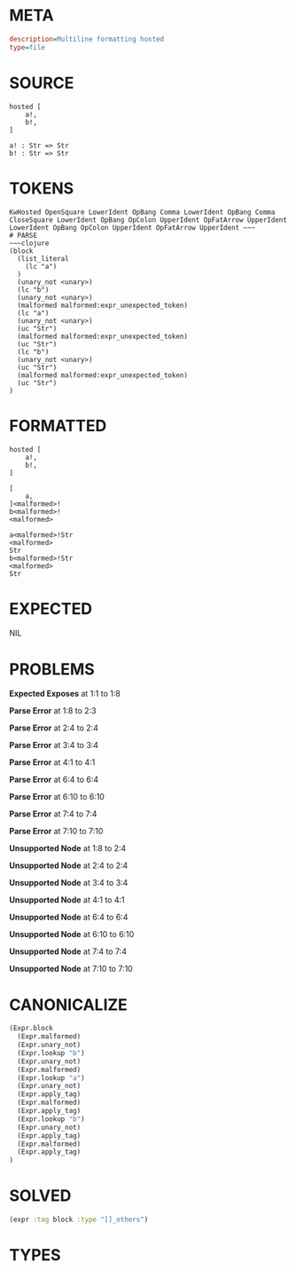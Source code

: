 # META
~~~ini
description=Multiline formatting hosted
type=file
~~~
# SOURCE
~~~roc
hosted [
	a!,
	b!,
]

a! : Str => Str
b! : Str => Str
~~~
# TOKENS
~~~text
KwHosted OpenSquare LowerIdent OpBang Comma LowerIdent OpBang Comma CloseSquare LowerIdent OpBang OpColon UpperIdent OpFatArrow UpperIdent LowerIdent OpBang OpColon UpperIdent OpFatArrow UpperIdent ~~~
# PARSE
~~~clojure
(block
  (list_literal
    (lc "a")
  )
  (unary_not <unary>)
  (lc "b")
  (unary_not <unary>)
  (malformed malformed:expr_unexpected_token)
  (lc "a")
  (unary_not <unary>)
  (uc "Str")
  (malformed malformed:expr_unexpected_token)
  (uc "Str")
  (lc "b")
  (unary_not <unary>)
  (uc "Str")
  (malformed malformed:expr_unexpected_token)
  (uc "Str")
)
~~~
# FORMATTED
~~~roc
hosted [
	a!,
	b!,
]

[
	a,
]<malformed>!
b<malformed>!
<malformed>

a<malformed>!Str
<malformed>
Str
b<malformed>!Str
<malformed>
Str
~~~
# EXPECTED
NIL
# PROBLEMS
**Expected Exposes**
at 1:1 to 1:8

**Parse Error**
at 1:8 to 2:3

**Parse Error**
at 2:4 to 2:4

**Parse Error**
at 3:4 to 3:4

**Parse Error**
at 4:1 to 4:1

**Parse Error**
at 6:4 to 6:4

**Parse Error**
at 6:10 to 6:10

**Parse Error**
at 7:4 to 7:4

**Parse Error**
at 7:10 to 7:10

**Unsupported Node**
at 1:8 to 2:4

**Unsupported Node**
at 2:4 to 2:4

**Unsupported Node**
at 3:4 to 3:4

**Unsupported Node**
at 4:1 to 4:1

**Unsupported Node**
at 6:4 to 6:4

**Unsupported Node**
at 6:10 to 6:10

**Unsupported Node**
at 7:4 to 7:4

**Unsupported Node**
at 7:10 to 7:10

# CANONICALIZE
~~~clojure
(Expr.block
  (Expr.malformed)
  (Expr.unary_not)
  (Expr.lookup "b")
  (Expr.unary_not)
  (Expr.malformed)
  (Expr.lookup "a")
  (Expr.unary_not)
  (Expr.apply_tag)
  (Expr.malformed)
  (Expr.apply_tag)
  (Expr.lookup "b")
  (Expr.unary_not)
  (Expr.apply_tag)
  (Expr.malformed)
  (Expr.apply_tag)
)
~~~
# SOLVED
~~~clojure
(expr :tag block :type "[]_others")
~~~
# TYPES
~~~roc
~~~

